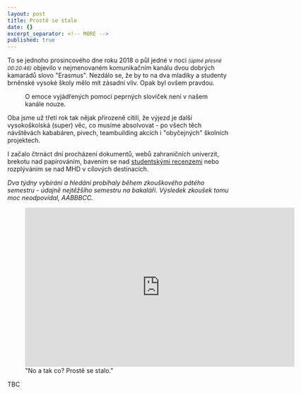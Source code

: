 ```yaml
---
layout: post
title: Prostě se stalo
date: {}
excerpt_separator: <!-- MORE -->
published: true
---
```


 <p class="intro"><span class="dropcap">T</span>o se jednoho prosincového dne roku 2018 o půl jedné v noci <small><i>(úplně přesně 00:20:46)</i></small> objevilo v nejmenovaném komunikačním kanálu dvou dobrých kamarádů slovo "Erasmus". Nezdálo se, že by to na dva mladíky a studenty brněnské vysoké školy mělo mít zásadní vliv. Opak byl ovšem pravdou.
 </p>
 
 <!-- MORE -->
 
 <figure>
 <img src="{{ '/assets/img/2018-01-26-messenger.png' | prepend: site.baseurl }}" alt="" class="img-center"> 
   <figcaption>O emoce vyjádřených pomocí peprných slovíček není v našem kanále nouze.</figcaption>
 </figure>
 
 Oba jsme už třetí rok tak nějak přirozeně cítili, že výjezd je další vysokoškolská (super) věc, co musíme absolvovat - po všech těch návštěvách kababáren, pivech, teambuilding akcích i "obyčejných" školních projektech.
 
 I začalo čtrnáct dní procházení dokumentů, webů zahraničních univerzit, brekotu nad papírováním, bavením se nad [studentskými recenzemi](http://erasmus-databaze.naep.cz) nebo rozplýváním se nad MHD v cílových destinacích.
 
 *Dva týdny vybírání a hledání probíhaly během zkouškového pátého semestru - údajně nejtěžšího semestru na bakaláři. Výsledek zkoušek tomu moc neodpovídal, AABBBCC.*
 
 
 <figure>
 <iframe width="610" height="360" class="img-center d-block"
  src="https://www.youtube.com/embed/TYAYA_30DRc"
  frameborder="0"></iframe>
  <figcaption>"No a tak co? Prostě se stalo."</figcaption>
  </figure>
  
TBC

